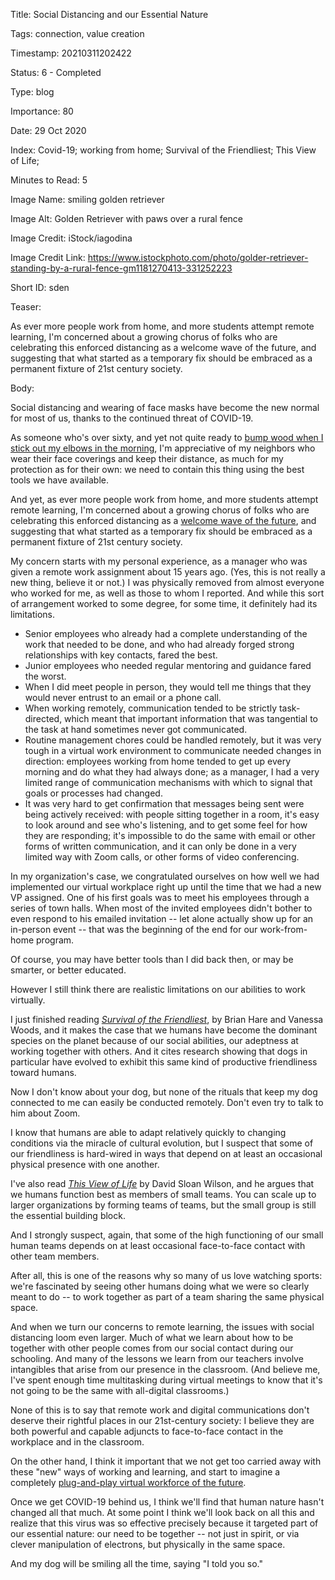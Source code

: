 Title:  Social Distancing and our Essential Nature

Tags:   connection, value creation

Timestamp: 20210311202422

Status: 6 - Completed

Type:   blog

Importance: 80

Date:   29 Oct 2020

Index:  Covid-19; working from home; Survival of the Friendliest; This View of Life; 

Minutes to Read: 5

Image Name: smiling golden retriever

Image Alt: Golden Retriever with paws over a rural fence

Image Credit: iStock/iagodina

Image Credit Link: https://www.istockphoto.com/photo/golder-retriever-standing-by-a-rural-fence-gm1181270413-331252223

Short ID: sden

Teaser: 

As ever more people work from home, and more students attempt remote learning, I'm concerned about a growing chorus of folks who are celebrating this enforced distancing as a welcome wave of the future, and suggesting that what started as a temporary fix should be embraced as a permanent fixture of 21st century society.


Body: 

Social distancing and wearing of face masks have become the new normal for most of us, thanks to the continued threat of COVID-19. 

As someone who's over sixty, and yet not quite ready to [bump wood when I stick out my elbows in the morning][bumpwood], I'm appreciative of my neighbors who wear their face coverings and keep their distance, as much for my protection as for their own: we need to contain this thing using the best tools we have available. 

And yet, as ever more people work from home, and more students attempt remote learning, I'm concerned about a growing chorus of folks who are celebrating this enforced distancing as a [welcome wave of the future][future], and suggesting that what started as a temporary fix should be embraced as a permanent fixture of 21st century society. 

My concern starts with my personal experience, as a manager who was given a remote work assignment about 15 years ago. (Yes, this is not really a new thing, believe it or not.) I was physically removed from almost everyone who worked for me, as well as those to whom I reported. And while this sort of arrangement worked to some degree, for some time, it definitely had its limitations. 

* Senior employees who already had a complete understanding of the work that needed to be done, and who had already forged strong relationships with key contacts, fared the best. 
* Junior employees who needed regular mentoring and guidance fared the worst.
* When I did meet people in person, they would tell me things that they would never entrust to an email or a phone call.
* When working remotely, communication tended to be strictly task-directed, which meant that important information that was tangential to the task at hand sometimes never got communicated. 
* Routine management chores could be handled remotely, but it was very tough in a virtual work environment to communicate needed changes in direction: employees working from home tended to get up every morning and do what they had always done; as a manager, I had a very limited range of communication mechanisms with which to signal that goals or processes had changed. 
* It was very hard to get confirmation that messages being sent were being actively received: with people sitting together in a room, it's easy to look around and see who's listening, and to get some feel for how they are responding; it's impossible to do the same with email or other forms of written communication, and it can only be done in a very limited way with Zoom calls, or other forms of video conferencing. 

In my organization's case, we congratulated ourselves on how well we had implemented our virtual workplace right up until the time that we had a new VP assigned. One of his first goals was to meet his employees through a series of town halls. When most of the invited employees didn't bother to even respond to his emailed invitation -- let alone actually show up for an in-person event -- that was the beginning of the end for our work-from-home program. 

Of course, you may have better tools than I did back then, or may be smarter, or better educated. 

However I still think there are realistic limitations on our abilities to work virtually. 

I just finished reading *[Survival of the Friendliest][harewoods]*, by Brian Hare and Vanessa Woods, and it makes the case that we humans have become the dominant species on the planet because of our social abilities, our adeptness at working together with others. And it cites research showing that dogs in particular have evolved to exhibit this same kind of productive friendliness toward humans.  

Now I don't know about your dog, but none of the rituals that keep my dog connected to me can easily be conducted remotely. Don't even try to talk to him about Zoom. 

I know that humans are able to adapt relatively quickly to changing conditions via the miracle of cultural evolution, but I suspect that some of our friendliness is hard-wired in ways that depend on at least an occasional physical presence with one another. 

I've also read *[This View of Life][dswilson]* by David Sloan Wilson, and he argues that we humans function best as members of small teams. You can scale up to larger organizations by forming teams of teams, but the small group is still the essential building block. 

And I strongly suspect, again, that some of the high functioning of our small human teams depends on at least occasional face-to-face contact with other team members. 

After all, this is one of the reasons why so many of us love watching sports: we're fascinated by seeing other humans doing what we were so clearly meant to do -- to work together as part of a team sharing the same physical space. 

And when we turn our concerns to remote learning, the issues with social distancing loom even larger. Much of what we learn about how to be together with other people comes from our social contact during our schooling. And many of the lessons we learn from our teachers involve intangibles that arise from our presence in the classroom. (And believe me, I've spent enough time multitasking during virtual meetings to know that it's not going to be the same with all-digital classrooms.) 

None of this is to say that remote work and digital communications don't deserve their rightful places in our 21st-century society: I believe they are both powerful and capable adjuncts to face-to-face contact in the workplace and in the classroom. 

On the other hand, I think it important that we not get too carried away with these "new" ways of working and learning, and start to imagine a completely [plug-and-play virtual workforce of the future][revolution]. 

Once we get COVID-19 behind us, I think we'll find that human nature hasn't changed all that much. At some point I think we'll look back on all this and realize that this virus was so effective precisely because it targeted part of our essential nature: our need to be together -- not just in spirit, or via clever manipulation of electrons, but physically in the same space. 

And my dog will be smiling all the time, saying "I told you so."

[bumpwood]: https://music.apple.com/us/album/bump-wood/1513179089?i=1513180282

[dswilson]: https://www.penguinrandomhouse.com/books/246844/this-view-of-life-by-david-sloan-wilson/

[future]: https://www.npr.org/2020/06/22/870029658/get-a-comfortable-chair-permanent-work-from-home-is-coming

[harewoods]: https://www.penguinrandomhouse.com/books/550437/survival-of-the-friendliest-by-brian-hare-and-vanessa-woods/

[revolution]: https://www.nytimes.com/2020/10/20/opinion/covid-education-work.html

